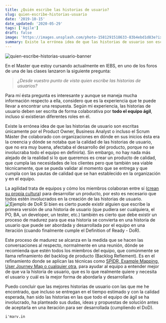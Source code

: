 ```yaml
---
title: ¿Quién escribe las historias de usuario?
slug: quien-escribe-historias-usuario
date: '2019-10-15'
date_updated: '2020-05-29'
tags: ['Agile']
draft: false
image: 'https://images.unsplash.com/photo-1581291518633-83b4ebd1d83e?ixlib=rb-1.2.1&q=80&fm=jpg&crop=entropy&cs=tinysrgb&w=2000&fit=max&ixid=eyJhcHBfaWQiOjExNzczfQ'
summary: Existe la errónea idea de que las historias de usuario son escritas únicamente por el Product Owner, Business Analyst o incluso el Scrum Máster.
---
```


![quien-escribe-historias-usuario-banner](https://images.unsplash.com/photo-1581291518633-83b4ebd1d83e?ixlib=rb-1.2.1&q=80&fm=jpg&crop=entropy&cs=tinysrgb&w=2000&fit=max&ixid=eyJhcHBfaWQiOjExNzczfQ)

En el Master que estoy cursando actualmente en IEBS, en uno de los foros de una de las clases lanzaron la siguiente pregunta:

> _¿Desde vuestro punto de vista quien escribe las historias de usuarios?_

Para mí ésta pregunta es interesante y aunque se maneja mucha información respecto a ella, considero que es la experiencia que te puede llevar a encontrar una respuesta. Según mi experiencia, las historias de usuario deben ser escrita de forma colaborativa por **todo el equipo ágil**, incluso si existieran diferentes roles en él.

Existe la errónea idea de que las historias de usuario son escritas únicamente por el Product Owner, Business Analyst o incluso el Scrum Máster (he colaborado con organizaciones en dónde en sus inicios ésta era la creencia y dónde se notaba que la calidad de las historias de usuario, que no era muy buena, afectaba el desarrollo del producto, porque no se involucraba todo el equipo en definirla). Sin embargo, no hay nada más alejado de la realidad si lo que queremos es crear un producto de calidad, que cumpla las necesidades de los clientes pero que también sea viable técnicamente, que se pueda validar al momento que se entrega y que cumpla con las pautas de calidad que se han establecido en la organización y en el equipo.

La agilidad trata de equipos y cómo los miembros colaboran entre sí ([crean su propia cultura](https://www.linkedin.com/pulse/scrum-es-cultura-marvin-l%C3%B3pez/)) para desarrollar un producto, por esto es necesario que todos estén involucrados en la creación de las historias de usuario.
![Ejemplo de DoR](https://media-exp1.licdn.com/dms/image/C4E12AQEDitURFyLTKw/article-inline_image-shrink_1000_1488/0?e=1596067200&v=beta&t=PJRRBDb1ZWmaMBxiXW8_erOM8cnj_k3uuoaABAgfIYI)
Si bien es cierto puede existir alguien que escribe la primera versión de una historia de usuario (que pudiera ser cualquiera, el PO, BA, un developer, un tester, etc.) también es cierto que debe existir un proceso de madurez para que esa historia se convierta en una historia de usuario que puede ser abordada y desarrollada por el equipo en una iteración (cuando finalmente cumple el Definition of Ready - DoR).

Este proceso de madurez se alcanza en la medida que se hacen las conversaciones al respecto, normalmente en una reunión, dónde se recomienda que estén todos los miembros del equipo, que comúnmente se llama refinamiento del backlog de producto (Backlog Refiement). Es en el refinamiento donde se aplican las técnicas como [SPIDR, Example Mapping, User Journey Map o cualquier otra](https://www.linkedin.com/pulse/scrum-masters-toolbox-marvin-l%C3%B3pez/), para ayudar al equipo a entender mejor de que va la historia de usuario, que es lo que realmente quiere y necesita el usuario y cuál es la mejor forma de abordarla y desarrollarla.

Puedo concluir que las mejores historias de usuario con las que me he encontrado, que incluso se entregan en el tiempo estimado y con la calidad esperada, han sido las historias en las que todo el equipo de ágil se ha involucrado, ha planteado sus dudas, ideas y propuestas de solución antes de aceptarla en una iteración para ser desarrollada (cumpliendo el DoD).

    i'marv.in
